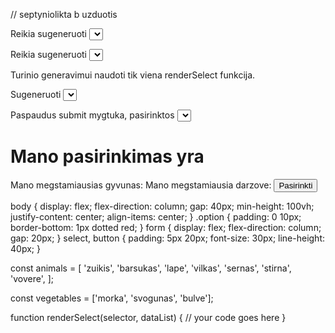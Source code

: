 // septyniolikta b uzduotis

Reikia sugeneruoti <select> formos elementa, kuriame butu isvardintos tokios reiksmes: zuikis, barsukas, lape, vilkas, sernas, stirna, vovere.

Reikia sugeneruoti <select> formos elementa, kuriame butu isvardintos tokios reiksmes: morka, svogunas, bulve.

Turinio generavimui naudoti tik viena renderSelect funkcija.

Sugeneruoti <select> elementai turi buti iterpti zemiau atitinkamu formos <label> elementu.

Paspaudus submit mygtuka, pasirinktos <select> reiksmes turi buti atvaizduotos .option elemente. Reiksmes atskiriant kableliu.

<h1>Mano pasirinkimas yra <span class="option"></span></h1>
<form>
  <label for="animal">Mano megstamiausias gyvunas:</label>
  <label for="vegetable">Mano megstamiausia darzove:</label>
  <button type="submit">Pasirinkti</button>
</form>
body {
  display: flex;
  flex-direction: column;
  gap: 40px;
  min-height: 100vh;
  justify-content: center;
  align-items: center;
}
.option {
  padding: 0 10px;
  border-bottom: 1px dotted red;
}
form {
  display: flex;
  flex-direction: column;
  gap: 20px;
}
select,
button {
  padding: 5px 20px;
  font-size: 30px;
  line-height: 40px;
}



const animals = [
  'zuikis',
  'barsukas',
  'lape',
  'vilkas',
  'sernas',
  'stirna',
  'vovere',
];

const vegetables = ['morka', 'svogunas', 'bulve'];

function renderSelect(selector, dataList) {
  // your code goes here
}
